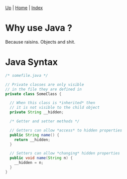 [Up](../) | [Home](/) | [Index](./index.md)

# Why use Java ?

Because raisins. Objects and shit.

# Java Syntax

```java
/* somefile.java */

// Private classes are only visible
// in the file they are defined in
private class SomeClass {

  // When this class is *inherited* then 
  // it is not visible to the child object
  private String __hidden;

  /* Getter and setter methods */

  // Getters can allow *access* to hidden properties
  public String name() {
    return __hidden;
  }

  // Setters can allow *changing* hidden properties
  public void name(String n) {
    __hidden = n;
  }
}
```